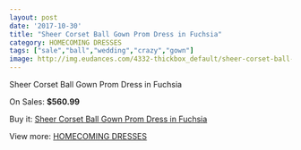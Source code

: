 ```yaml
---
layout: post
date: '2017-10-30'
title: "Sheer Corset Ball Gown Prom Dress in Fuchsia"
category: HOMECOMING DRESSES
tags: ["sale","ball","wedding","crazy","gown"]
image: http://img.eudances.com/4332-thickbox_default/sheer-corset-ball-gown-prom-dress-in-fuchsia.jpg
---
```

Sheer Corset Ball Gown Prom Dress in Fuchsia

On Sales: **$560.99**
<a href="https://www.eudances.com/en/homecoming-dresses/1444-sheer-corset-ball-gown-prom-dress-in-fuchsia.html"><amp-img layout="responsive" width="600" height="600" src="//img.eudances.com/4332-thickbox_default/sheer-corset-ball-gown-prom-dress-in-fuchsia.jpg" alt="Sheer Corset Ball Gown Prom Dress in Fuchsia 0" /></a>
<a href="https://www.eudances.com/en/homecoming-dresses/1444-sheer-corset-ball-gown-prom-dress-in-fuchsia.html"><amp-img layout="responsive" width="600" height="600" src="//img.eudances.com/4333-thickbox_default/sheer-corset-ball-gown-prom-dress-in-fuchsia.jpg" alt="Sheer Corset Ball Gown Prom Dress in Fuchsia 1" /></a>

Buy it: [Sheer Corset Ball Gown Prom Dress in Fuchsia](https://www.eudances.com/en/homecoming-dresses/1444-sheer-corset-ball-gown-prom-dress-in-fuchsia.html "Sheer Corset Ball Gown Prom Dress in Fuchsia")

View more: [HOMECOMING DRESSES](https://www.eudances.com/en/15-homecoming-dresses "HOMECOMING DRESSES")